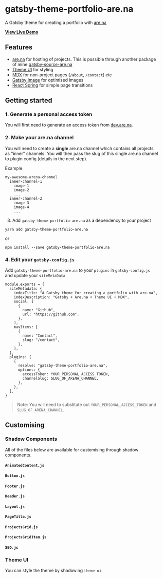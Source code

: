 # gatsby-theme-portfolio-are.na

A Gatsby theme for creating a portfolio with [are.na](https://are.na/)

**[View Live Demo](https://gatsby-theme-portfolio-arena.netlify.com/)**

## Features

- [are.na](https://are.na/) for hosting of projects. This is possible through another package of mine [gatsby-source-are.na](https://github.com/jordanoverbye/gatsby-source-are.na)
- [Theme UI](https://theme-ui.com) for styling
- [MDX](https://mdxjs.com/) for non-project pages (`/about`, `/contact`) etc
- [Gatsby Image](https://www.gatsbyjs.org/packages/gatsby-image/) for optimised images
- [React Spring](https://github.com/react-spring/react-spring) for simple page transitions

## Getting started

### 1. Generate a personal access token

You will first need to generate an access token from [dev.are.na](https://dev.are.na/).

### 2. Make your are.na channel

You will need to create a **single** are.na channel which contains all projects as "inner" channels. You will then pass the slug of this single are.na channel to plugin config (details in the next step).

Example

```
my-awesome-arena-channel
  inner-channel-1
    image-1
    image-2
    ...
  inner-channel-2
    image-3
    image-4
    ...
```

3. Add `gatsby-theme-portfolio-are.na` as a dependency to your project

```
yarn add gatsby-theme-portfolio-are.na
```

or 

```
npm install --save gatsby-theme-portfolio-are.na
```

### 4. Edit your `gatsby-config.js`

Add `gatsby-theme-portfolio-are.na` to your `plugins` in `gatsby-config.js` and update your `siteMetaData`.

```
module.exports = {
  siteMetadata: {
    indexTitle: "A Gatsby theme for creating a portfolio with are.na",
    indexDescription: "Gatsby + Are.na + Theme UI + MDX",
    social: [
      {
        name: "Github",
        url: "https://github.com",
      },
    ],
    navItems: [
      {
        name: "Contact",
        slug: "/contact",
      },
    ],
  },
  plugins: [
    {
      resolve: "gatsby-theme-portfolio-are.na",
      options: {
        accessToken: YOUR_PERSONAL_ACCESS_TOKEN,
        channelSlug: SLUG_OF_ARENA_CHANNEL,
      },
    },
  ],
}
```

> Note: You will need to substitute out `YOUR_PERSONAL_ACCESS_TOKEN` and `SLUG_OF_ARENA_CHANNEL`.

## Customising

### Shadow Components

All of the files below are available for customising through shadow components.

#### `AnimatedContent.js`

#### `Button.js`

#### `Footer.js`

#### `Header.js`

#### `Layout.js`

#### `PageTitle.js`

#### `ProjectsGrid.js`

#### `ProjectsGridItem.js`

#### `SEO.js`

### Theme UI

You can style the theme by shadowing `theme-ui`.
